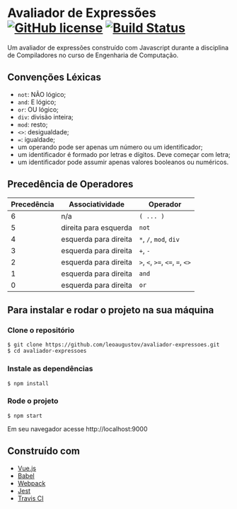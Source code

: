 # Avaliador de Expressões [![GitHub license](https://img.shields.io/badge/license-MIT-blue.svg)](https://github.com/leoaugustov/avaliador-expressoes/blob/master/LICENSE) [![Build Status](https://travis-ci.org/leoaugustov/avaliador-expressoes.svg?branch=master)](https://travis-ci.org/leoaugustov/avaliador-expressoes)

Um avaliador de expressões construído com Javascript durante a disciplina de Compiladores no curso de Engenharia de Computação.

## Convenções Léxicas
 - `not`: NÃO lógico;
 - `and`: E lógico;
 - `or`: OU lógico;
 - `div`: divisão inteira;
 - `mod`: resto;
 - `<>`: desigualdade;
 - `=`: igualdade;
 - um operando pode ser apenas um número ou um identificador;
 - um identificador é formado por letras e dígitos. Deve começar com letra;
 - um identificador pode assumir apenas valores booleanos ou numéricos.

## Precedência de Operadores
| Precedência | Associatividade | Operador |
|--|--|--|
| 6 | n/a | `( ... )` |
| 5 | direita para esquerda | `not` |
| 4 | esquerda para direita | `*`, `/`, `mod`, `div` |
| 3 | esquerda para direita | `+`, `-` |
| 2 | esquerda para direita | `>`, `<`, `>=`, `<=`, `=`, `<>` |
| 1 | esquerda para direita | `and` |
| 0 | esquerda para direita | `or` |

## Para instalar e rodar o projeto na sua máquina
### Clone o repositório
    $ git clone https://github.com/leoaugustov/avaliador-expressoes.git
    $ cd avaliador-expressoes

### Instale as dependências
    $ npm install

### Rode o projeto
    $ npm start

Em seu navegador acesse http://localhost:9000

## Construído com
- [Vue.js](https://br.vuejs.org/index.html)
- [Babel](https://babeljs.io/)
- [Webpack](https://webpack.js.org/)
- [Jest](https://jestjs.io/)
- [Travis CI](https://travis-ci.com/)